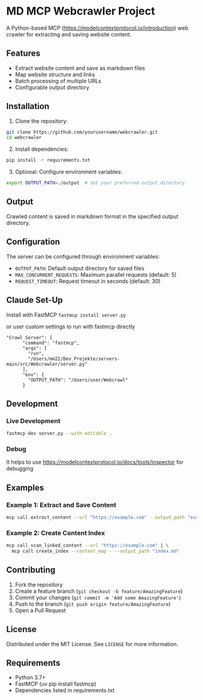 # MD MCP Webcrawler Project

A Python-based MCP (https://modelcontextprotocol.io/introduction) web crawler for extracting and saving website content. 

## Features
- Extract website content and save as markdown files
- Map website structure and links
- Batch processing of multiple URLs
- Configurable output directory

## Installation

1. Clone the repository:
```bash
git clone https://github.com/yourusername/webcrawler.git
cd webcrawler
```

2. Install dependencies:
```bash
pip install -r requirements.txt
```

3. Optional: Configure environment variables:
```bash
export OUTPUT_PATH=./output  # Set your preferred output directory
```

## Output
Crawled content is saved in markdown format in the specified output directory.

## Configuration
The server can be configured through environment variables:

- `OUTPUT_PATH`: Default output directory for saved files
- `MAX_CONCURRENT_REQUESTS`: Maximum parallel requests (default: 5)
- `REQUEST_TIMEOUT`: Request timeout in seconds (default: 30)

## Claude Set-Up
Install with FastMCP 
``` fastmcp install server.py ```

or user custom settings to run with fastmcp directly

````
"Crawl Server": {
      "command": "fastmcp",
      "args": [
        "run",
        "/Users/mm22/Dev_Projekte/servers-main/src/Webcrawler/server.py"
      ],
      "env": {
        "OUTPUT_PATH": "/Users/user/Webcrawl"
      }
```` 



## Development

### Live Development
```bash
fastmcp dev server.py --with-editable .
```
### Debug 
It helps to use https://modelcontextprotocol.io/docs/tools/inspector for debugging

## Examples

### Example 1: Extract and Save Content
```bash
mcp call extract_content --url "https://example.com" --output_path "example.md"
```

### Example 2: Create Content Index
```bash
mcp call scan_linked_content --url "https://example.com" | \
  mcp call create_index --content_map - --output_path "index.md"
```

## Contributing
1. Fork the repository
2. Create a feature branch (`git checkout -b feature/AmazingFeature`)
3. Commit your changes (`git commit -m 'Add some AmazingFeature'`)
4. Push to the branch (`git push origin feature/AmazingFeature`)
5. Open a Pull Request

## License

Distributed under the MIT License. See `LICENSE` for more information.

## Requirements

- Python 3.7+
- FastMCP (uv pip install fastmcp)
- Dependencies listed in requirements.txt
